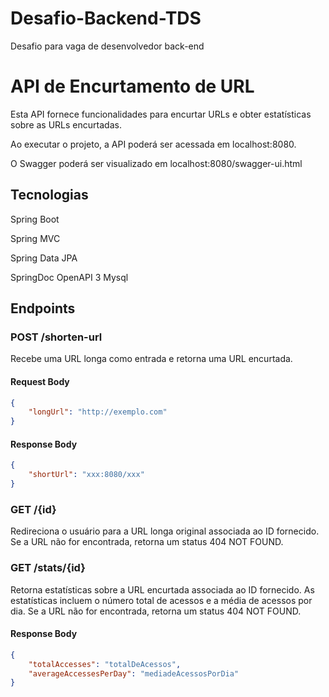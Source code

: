 # Desafio-Backend-TDS
Desafio para vaga de desenvolvedor back-end

# API de Encurtamento de URL

Esta API fornece funcionalidades para encurtar URLs e obter estatísticas sobre as URLs encurtadas.

Ao executar o projeto, a API poderá ser acessada em localhost:8080.

O Swagger poderá ser visualizado em localhost:8080/swagger-ui.html

## Tecnologias
Spring Boot

Spring MVC

Spring Data JPA

SpringDoc OpenAPI 3
Mysql


## Endpoints

### POST /shorten-url

Recebe uma URL longa como entrada e retorna uma URL encurtada.

#### Request Body

```json
{
    "longUrl": "http://exemplo.com"
}
```
#### Response Body


```json
{
    "shortUrl": "xxx:8080/xxx"
}
```

### GET /{id}

Redireciona o usuário para a URL longa original associada ao ID fornecido. Se a URL não for encontrada, retorna um status 404 NOT FOUND.

### GET  /stats/{id}

Retorna estatísticas sobre a URL encurtada associada ao ID fornecido. As estatísticas incluem o número total de acessos e a média de acessos por dia. Se a URL não for encontrada, retorna um status 404 NOT FOUND.

#### Response Body

```json
{
    "totalAccesses": "totalDeAcessos",
    "averageAccessesPerDay": "mediadeAcessosPorDia"
}
```


